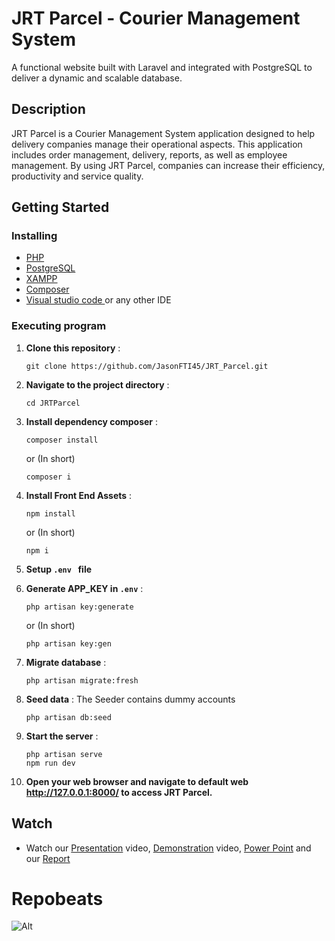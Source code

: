 # JRT Parcel - Courier Management System

A functional website built with Laravel and integrated with PostgreSQL to deliver a dynamic and scalable database.

## Description

JRT Parcel is a Courier Management System application designed to help delivery companies manage their operational aspects. This application includes order management, delivery, reports, as well as employee management. By using JRT Parcel, companies can increase their efficiency, productivity and service quality.

## Getting Started

### Installing

* <a href="https://www.php.net/downloads.php" target="_blank">PHP</a>
* <a href="https://www.postgresql.org/" target="_blank">PostgreSQL</a>
* <a href="https://www.apachefriends.org/download.html" target="_blank">XAMPP</a>
* <a href="https://getcomposer.org/" target="_blank">Composer</a>
* <a href="https://code.visualstudio.com/download" target="_blank">Visual studio code </a> or any other IDE

### Executing program

1.  **Clone this repository** :
    ``` 
    git clone https://github.com/JasonFTI45/JRT_Parcel.git
    ```

2. **Navigate to the project directory** :
    ``` 
    cd JRTParcel
    ```

3. **Install dependency composer** : 
    ``` 
    composer install 
    ``` 
    or (In short)
    ``` 
    composer i 
    ``` 

4. **Install Front End Assets** : 
    ``` 
    npm install 
    ```
    or (In short)
    ```
    npm i
    ```

5. **Setup ```.env ``` file**

6. **Generate APP_KEY in ```.env```** :
    ``` 
    php artisan key:generate
    ``` 
    or (In short) 
    ``` 
    php artisan key:gen 
    ``` 

7.  **Migrate database** : 
    ``` 
    php artisan migrate:fresh
    ```

8. **Seed data** : The Seeder contains dummy accounts
    ``` 
    php artisan db:seed 
    ```

9. **Start the server** : 
    ``` 
    php artisan serve 
    npm run dev 
    ``` 

10. **Open your web browser and navigate to default web http://127.0.0.1:8000/ to access JRT Parcel.**


## Watch
* Watch our <a href="https://youtu.be/2OKeQx1KL9A" target="_blank">Presentation</a> video, <a href="https://youtu.be/UUVgo0KStuQ" target="_blank">Demonstration</a> video, <a href="https://untarid-my.sharepoint.com/:p:/g/personal/tigo_535220235_stu_untar_ac_id/EaOM-AV6zFpJnRUz2HCYAD8BmjtsNF22ggvkGKdEWrhJIQ?e=ElOsMf" target="_blank">Power Point</a> and our <a href="https://drive.google.com/file/d/1qth37taLIYBgzJamLemGkcg4ux7uVExb/view?usp=sharing" target="_blank">Report</a>

# Repobeats

![Alt](https://repobeats.axiom.co/api/embed/4e250261eecbc5d0eae659b1e71959803051b9be.svg "Repobeats analytics image")
